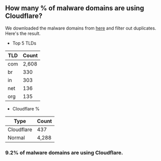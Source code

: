 ## How many % of malware domains are using Cloudflare?


We downloaded the malware domains from [here](https://urlhaus.abuse.ch) and filter out duplicates.
Here's the result.


[//]: # (start replacement)


- Top 5 TLDs

| TLD | Count |
| --- | --- |
| com | 2,608 |
| br | 330 |
| in | 303 |
| net | 136 |
| org | 135 |


- Cloudflare %

| Type | Count |
| --- | --- |
| Cloudflare | 437 |
| Normal | 4,288 |


### 9.2% of malware domains are using Cloudflare.